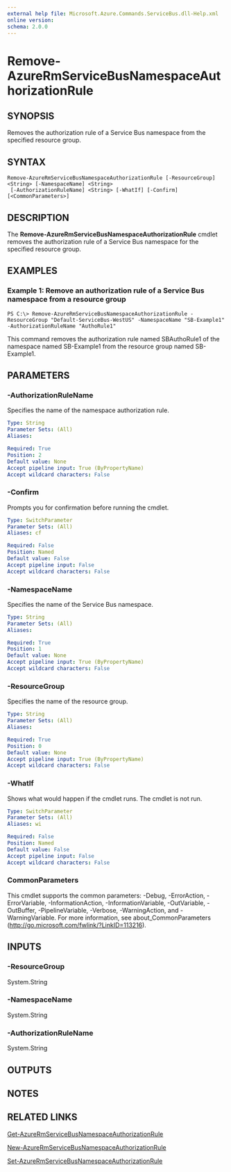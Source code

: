 ```yaml
---
external help file: Microsoft.Azure.Commands.ServiceBus.dll-Help.xml
online version: 
schema: 2.0.0
---
```


# Remove-AzureRmServiceBusNamespaceAuthorizationRule

## SYNOPSIS
Removes the authorization rule of a Service Bus namespace from the specified resource group.

## SYNTAX

```
Remove-AzureRmServiceBusNamespaceAuthorizationRule [-ResourceGroup] <String> [-NamespaceName] <String>
 [-AuthorizationRuleName] <String> [-WhatIf] [-Confirm] [<CommonParameters>]
```

## DESCRIPTION
The **Remove-AzureRmServiceBusNamespaceAuthorizationRule** cmdlet removes the authorization rule of a Service Bus namespace for the specified resource group.

## EXAMPLES

### Example 1: Remove an authorization rule of a Service Bus namespace from a resource group
```
PS C:\> Remove-AzureRmServiceBusNamespaceAuthorizationRule -ResourceGroup "Default-ServiceBus-WestUS" -NamespaceName "SB-Example1" -AuthorizationRuleName "AuthoRule1"
```

This command removes the authorization rule named SBAuthoRule1 of the namespace named SB-Example1 from the resource group named SB-Example1.

## PARAMETERS

### -AuthorizationRuleName
Specifies the name of the namespace authorization rule.

```yaml
Type: String
Parameter Sets: (All)
Aliases: 

Required: True
Position: 2
Default value: None
Accept pipeline input: True (ByPropertyName)
Accept wildcard characters: False
```

### -Confirm
Prompts you for confirmation before running the cmdlet.

```yaml
Type: SwitchParameter
Parameter Sets: (All)
Aliases: cf

Required: False
Position: Named
Default value: False
Accept pipeline input: False
Accept wildcard characters: False
```

### -NamespaceName
Specifies the name of the Service Bus namespace.

```yaml
Type: String
Parameter Sets: (All)
Aliases: 

Required: True
Position: 1
Default value: None
Accept pipeline input: True (ByPropertyName)
Accept wildcard characters: False
```

### -ResourceGroup
Specifies the name of the resource group.

```yaml
Type: String
Parameter Sets: (All)
Aliases: 

Required: True
Position: 0
Default value: None
Accept pipeline input: True (ByPropertyName)
Accept wildcard characters: False
```

### -WhatIf
Shows what would happen if the cmdlet runs.
The cmdlet is not run.

```yaml
Type: SwitchParameter
Parameter Sets: (All)
Aliases: wi

Required: False
Position: Named
Default value: False
Accept pipeline input: False
Accept wildcard characters: False
```

### CommonParameters
This cmdlet supports the common parameters: -Debug, -ErrorAction, -ErrorVariable, -InformationAction, -InformationVariable, -OutVariable, -OutBuffer, -PipelineVariable, -Verbose, -WarningAction, and -WarningVariable. For more information, see about_CommonParameters (http://go.microsoft.com/fwlink/?LinkID=113216).

## INPUTS

### -ResourceGroup
 System.String

### -NamespaceName
 System.String

### -AuthorizationRuleName
 System.String

## OUTPUTS

## NOTES

## RELATED LINKS

[Get-AzureRmServiceBusNamespaceAuthorizationRule](./Get-AzureRmServiceBusNamespaceAuthorizationRule.md)

[New-AzureRmServiceBusNamespaceAuthorizationRule](./New-AzureRmServiceBusNamespaceAuthorizationRule.md)

[Set-AzureRmServiceBusNamespaceAuthorizationRule](./Set-AzureRmServiceBusNamespaceAuthorizationRule.md)
